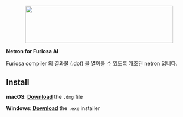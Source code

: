 <p align='center'><a href='https://github.com/lutzroeder/netron'><img width='400px' height='100px' src='.github/logo.svg'/></a></p>

**Netron for Furiosa AI**

Furiosa compiler 의 결과물 (.dot) 을 열어볼 수 있도록 개조된 netron 입니다.

## Install

**macOS**: [**Download**](https://github.com/Chavo-Kim/netron/releases/latest) the `.dmg` file

**Windows**: [**Download**](https://github.com/Chavo-Kim/netron/releases/latest) the `.exe` installer
